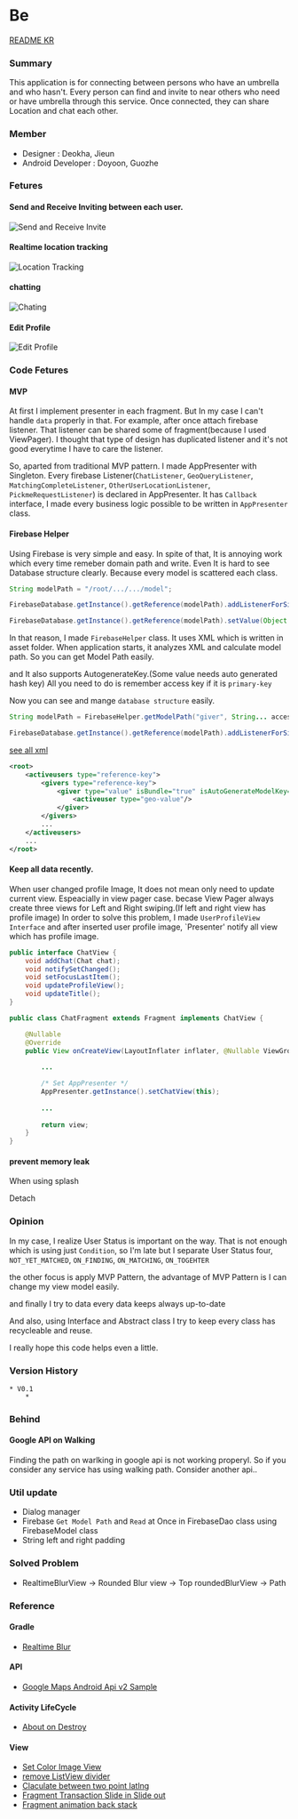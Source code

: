 
# Be

[README KR](./README_kr.md)

### Summary
This application is for connecting between persons who have an umbrella and who hasn't. Every person can find and invite to near others who need or have umbrella through this service. Once connected, they can share Location and chat each other.

### Member
 * Designer : Deokha, Jieun
 * Android Developer : Doyoon, Guozhe

### Fetures
#### Send and Receive Inviting between each user.
![Send and Receive Invite](./screenshot/be_user_find_each_other.gif)

#### Realtime location tracking
![Location Tracking](./screenshot/be_real_time_location_tracking.gif)

#### chatting
![Chating](./screenshot/be_user_chatting.gif)

#### Edit Profile
![Edit Profile](./screenshot/be_edit_profile.gif)

### Code Fetures
#### MVP

At first I implement presenter in each fragment. But In my case I can't handle `data` properly in that. For example, after once attach firebase listener. That listener can be shared some of fragment(because I used ViewPager). I thought that type of design has duplicated listener and it's not good everytime I have to care the listener. 

So, aparted from traditional MVP pattern. I made AppPresenter with Singleton. Every firebase Listener(`ChatListener`, `GeoQueryListener`, `MatchingCompleteListener`, `OtherUserLocationListener`, `PickmeRequestListener`) is declared in AppPresenter. It has `Callback` interface, I made every business logic possible to be written in `AppPresenter` class.


#### Firebase Helper
Using Firebase is very simple and easy. In spite of that, It is annoying work which every time remeber domain path and write. Even It is hard to see Database structure clearly. Because every model is scattered each class.

```java
String modelPath = "/root/.../.../model";

FirebaseDatabase.getInstance().getReference(modelPath).addListenerForSingleValueEvent(Listener l);

FirebaseDatabase.getInstance().getReference(modelPath).setValue(Object o);

```

In that reason, I made `FirebaseHelper` class. It uses XML which is written in asset folder. When application starts, it analyzes XML and calculate model path. So you can get Model Path easily.

and It also supports AutogenerateKey.(Some value needs auto generated hash key) All you need to do is remember access key if it is `primary-key`

Now you can see and mange `database structure` easily.

```java
String modelPath = FirebaseHelper.getModelPath("giver", String... accessKey)

FirebaseDatabase.getInstance().getReference(modelPath).addListenerForSingleValueEvent(Listener l);
```

[see all xml](./app/src/main/assets/database_structure.xml)
```xml
<root>
    <activeusers type="reference-key">
        <givers type="reference-key">
            <giver type="value" isBundle="true" isAutoGenerateModelKey="true" refer="">
                <activeuser type="geo-value"/>
            </giver>
        </givers>
        ...
    </activeusers>
    ... 
</root>
```

#### Keep all data recently.
When user changed profile Image, It does not mean only need to update current view. Espeacially in view pager case.
becase View Pager always create three views for Left and Right swiping.(If left and right view has profile image) In order to solve this problem, I made `UserProfileView Interface` and after inserted user profile image, `Presenter' notify all view which has profile image.


```java
public interface ChatView {
    void addChat(Chat chat);
    void notifySetChanged();
    void setFocusLastItem();
    void updateProfileView();
    void updateTitle();
}
```

```java
public class ChatFragment extends Fragment implements ChatView {

    @Nullable
    @Override
    public View onCreateView(LayoutInflater inflater, @Nullable ViewGroup container, @Nullable Bundle savedInstanceState) {
       
        ...

        /* Set AppPresenter */
        AppPresenter.getInstance().setChatView(this);
        
        ...
        
        return view;
    }
}
```


#### prevent memory leak
When using splash

Detach

### Opinion
In my case, I realize User Status is important on the way. That is not enough which is using just `Condition`,
so I'm late but I separate User Status four, `NOT_YET_MATCHED`, `ON_FINDING`, `ON_MATCHING`, `ON_TOGEHTER`
 
the other focus is apply MVP Pattern, the advantage of MVP Pattern is I can change my view model easily.

and finally I try to data every data keeps always up-to-date

And also, using Interface and Abstract class I try to keep every class has recycleable and reuse.

I really hope this code helps even a little.

### Version History
    * V0.1
        * 

### Behind

#### Google API on Walking
Finding the path on warlking in google api is not working properyl. So if you consider any service has using walking path.
Consider another api..

### Util update

* Dialog manager
* Firebase `Get Model Path` and `Read` at Once in FirebaseDao class using FirebaseModel class
* String left and right padding

### Solved Problem
* RealtimeBlurView -> Rounded Blur view -> Top roundedBlurView -> Path

### Reference
#### Gradle
* [Realtime Blur](https://android-arsenal.com/details/1/4409)
#### API
* [Google Maps Android Api v2 Sample](https://github.com/googlemaps/android-samples)

#### Activity LifeCycle
* [About on Destroy](https://stackoverflow.com/questions/18361719/android-activity-ondestroy-is-not-always-called-and-if-called-only-part-of-the)

#### View
* [Set Color Image View](https://stackoverflow.com/questions/38653357/how-to-set-color-for-imageview-in-android)
* [remove ListView divider](https://stackoverflow.com/questions/5414902/how-to-remove-the-border-in-a-listview)
* [Claculate between two point latlng](https://stackoverflow.com/questions/14394366/find-distance-between-two-points-on-map-using-google-map-api-v2)
* [Fragment Transaction Slide in Slide out](https://stackoverflow.com/questions/21026409/fragment-transaction-animation-slide-in-and-slide-out)
* [Fragment animation back stack](https://stackoverflow.com/questions/10886669/how-to-reverse-fragment-animations-on-backstack)
###
